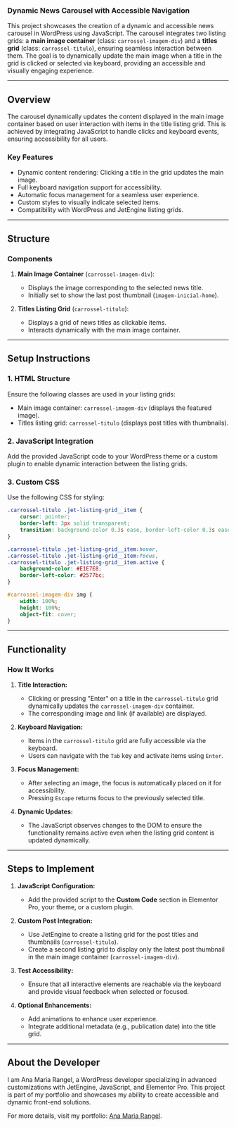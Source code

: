### **Dynamic News Carousel with Accessible Navigation**

This project showcases the creation of a dynamic and accessible news carousel in WordPress using JavaScript. The carousel integrates two listing grids: a **main image container** (class: `carrossel-imagem-div`) and a **titles grid** (class: `carrossel-titulo`), ensuring seamless interaction between them. The goal is to dynamically update the main image when a title in the grid is clicked or selected via keyboard, providing an accessible and visually engaging experience.

---

## **Overview**

The carousel dynamically updates the content displayed in the main image container based on user interaction with items in the title listing grid. This is achieved by integrating JavaScript to handle clicks and keyboard events, ensuring accessibility for all users.

### **Key Features**
- Dynamic content rendering: Clicking a title in the grid updates the main image.
- Full keyboard navigation support for accessibility.
- Automatic focus management for a seamless user experience.
- Custom styles to visually indicate selected items.
- Compatibility with WordPress and JetEngine listing grids.

---

## **Structure**

### **Components**
1. **Main Image Container** (`carrossel-imagem-div`):
   - Displays the image corresponding to the selected news title.
   - Initially set to show the last post thumbnail (`imagem-inicial-home`).

2. **Titles Listing Grid** (`carrossel-titulo`):
   - Displays a grid of news titles as clickable items.
   - Interacts dynamically with the main image container.

---

## **Setup Instructions**

### **1. HTML Structure**
Ensure the following classes are used in your listing grids:
- Main image container: `carrossel-imagem-div` (displays the featured image).
- Titles listing grid: `carrossel-titulo` (displays post titles with thumbnails).

### **2. JavaScript Integration**
Add the provided JavaScript code to your WordPress theme or a custom plugin to enable dynamic interaction between the listing grids.

### **3. Custom CSS**
Use the following CSS for styling:

```css
.carrossel-titulo .jet-listing-grid__item {
    cursor: pointer;
    border-left: 3px solid transparent;
    transition: background-color 0.3s ease, border-left-color 0.3s ease;
}

.carrossel-titulo .jet-listing-grid__item:hover,
.carrossel-titulo .jet-listing-grid__item:focus,
.carrossel-titulo .jet-listing-grid__item.active {
    background-color: #E1E7E8;
    border-left-color: #2577bc;
}

#carrossel-imagem-div img {
    width: 100%;
    height: 100%;
    object-fit: cover;
}
```

---

## **Functionality**

### **How It Works**
1. **Title Interaction:**
   - Clicking or pressing "Enter" on a title in the `carrossel-titulo` grid dynamically updates the `carrossel-imagem-div` container.
   - The corresponding image and link (if available) are displayed.

2. **Keyboard Navigation:**
   - Items in the `carrossel-titulo` grid are fully accessible via the keyboard.
   - Users can navigate with the `Tab` key and activate items using `Enter`.

3. **Focus Management:**
   - After selecting an image, the focus is automatically placed on it for accessibility.
   - Pressing `Escape` returns focus to the previously selected title.

4. **Dynamic Updates:**
   - The JavaScript observes changes to the DOM to ensure the functionality remains active even when the listing grid content is updated dynamically.

---

## **Steps to Implement**

1. **JavaScript Configuration:**
   - Add the provided script to the **Custom Code** section in Elementor Pro, your theme, or a custom plugin.

2. **Custom Post Integration:**
   - Use JetEngine to create a listing grid for the post titles and thumbnails (`carrossel-titulo`).
   - Create a second listing grid to display only the latest post thumbnail in the main image container (`carrossel-imagem-div`).

3. **Test Accessibility:**
   - Ensure that all interactive elements are reachable via the keyboard and provide visual feedback when selected or focused.

4. **Optional Enhancements:**
   - Add animations to enhance user experience.
   - Integrate additional metadata (e.g., publication date) into the title grid.

---

## **About the Developer**

I am Ana Maria Rangel, a WordPress developer specializing in advanced customizations with JetEngine, JavaScript, and Elementor Pro. This project is part of my portfolio and showcases my ability to create accessible and dynamic front-end solutions.

For more details, visit my portfolio: [Ana Maria Rangel](https://portfolio.anamariarangel.com.br/).